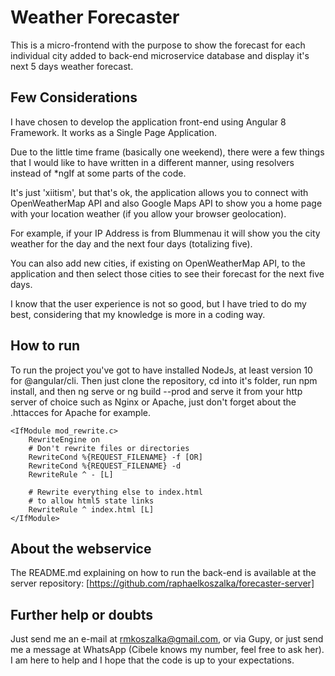 # Weather Forecaster

This is a micro-frontend with the purpose to show the forecast for each individual city added to back-end microservice database and display it's
next 5 days weather forecast.

## Few Considerations

I have chosen to develop the application  front-end using Angular 8 Framework.
It works as a Single Page Application.

Due to the little time frame (basically one weekend), there were a few things
that I would like to have written in a different manner, using resolvers instead of
*ngIf at some parts of the code.

It's just 'xiitism', but that's ok, the application allows you to connect
with OpenWeatherMap API and also Google Maps API to show you a home page with 
your location weather (if you allow your browser geolocation).

For example, if your IP Address is from Blummenau it will show you  the city weather
for the day and the next four days (totalizing five).

You can also add new cities, if existing on OpenWeatherMap API, to the application and then
select those cities to see their forecast for the next five days.

I know that the user experience is not so good, but I have tried to do my best, considering
that my knowledge is more in a coding way.

## How to run

To run the project you've got to have installed NodeJs, at least version 10 for @angular/cli.
Then just clone the repository, cd into it's folder, run npm install, and then ng serve or ng build --prod and serve it from
your http server of choice such as Nginx or Apache, just don't forget about the .httacces for Apache for example.


```
<IfModule mod_rewrite.c>
    RewriteEngine on
    # Don't rewrite files or directories
    RewriteCond %{REQUEST_FILENAME} -f [OR]
    RewriteCond %{REQUEST_FILENAME} -d
    RewriteRule ^ - [L]

    # Rewrite everything else to index.html
    # to allow html5 state links
    RewriteRule ^ index.html [L]
</IfModule>
```
## About the webservice

The README.md explaining on how to run the back-end is available at the server repository: [https://github.com/raphaelkoszalka/forecaster-server]


## Further help or doubts
Just send me an e-mail at rmkoszalka@gmail.com, or via Gupy, or just send me a message at WhatsApp (Cibele knows my number, feel free to ask her).
I am here to help and I hope that the code is up to your expectations.
